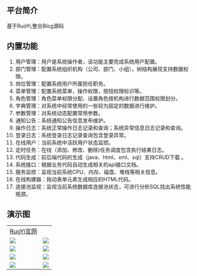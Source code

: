 ## 平台简介

基于RuoYi,整合Blog源码

## 内置功能

1.  用户管理：用户是系统操作者，该功能主要完成系统用户配置。
2.  部门管理：配置系统组织机构（公司、部门、小组），树结构展现支持数据权限。
3.  岗位管理：配置系统用户所属担任职务。
4.  菜单管理：配置系统菜单，操作权限，按钮权限标识等。
5.  角色管理：角色菜单权限分配、设置角色按机构进行数据范围权限划分。
6.  字典管理：对系统中经常使用的一些较为固定的数据进行维护。
7.  参数管理：对系统动态配置常用参数。
8.  通知公告：系统通知公告信息发布维护。
9.  操作日志：系统正常操作日志记录和查询；系统异常信息日志记录和查询。
10. 登录日志：系统登录日志记录查询包含登录异常。
11. 在线用户：当前系统中活跃用户状态监控。
12. 定时任务：在线（添加、修改、删除)任务调度包含执行结果日志。
13. 代码生成：前后端代码的生成（java、html、xml、sql）支持CRUD下载 。
14. 系统接口：根据业务代码自动生成相关的api接口文档。
15. 服务监控：监视当前系统CPU、内存、磁盘、堆栈等相关信息。
16. 在线构建器：拖动表单元素生成相应的HTML代码。
17. 连接池监视：监视当前系统数据库连接池状态，可进行分析SQL找出系统性能瓶颈。


## 演示图
<table>
    <tr>
        <td><a href="http://doc.ruoyi.vip/">RuoYi官网 </a></td>
        <td></td>
    </tr>
    <tr>
        <td><img src="https://gitee.com/dopalin/projectDemoImage/raw/master/demoImage/demo2.png"/></td>
        <td><img src="https://gitee.com/dopalin/projectDemoImage/raw/master/demoImage/demo3.png"/></td>
    </tr>
    <tr>
        <td><img src="https://gitee.com/dopalin/projectDemoImage/raw/master/demoImage/demo4.png"/></td>
        <td><img src="https://gitee.com/dopalin/projectDemoImage/raw/master/demoImage/demo5.png"/></td>
    </tr>
	<tr>
        <td><img src="https://gitee.com/dopalin/projectDemoImage/raw/master/demoImage/demo6.png"/></td>
        <td><img src="https://gitee.com/dopalin/projectDemoImage/raw/master/demoImage/demo7.png"/></td>
    </tr>	 
    <tr>
        <td><img src="https://gitee.com/dopalin/projectDemoImage/raw/master/demoImage/demo8.png"/></td>
        <td><img src="https://gitee.com/dopalin/projectDemoImage/raw/master/demoImage/demo1.png"/></td>
    </tr>
</table>

